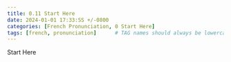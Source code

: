 ```yaml
---
title: 0.11 Start Here
date: 2024-01-01 17:33:SS +/-0800
categories: [French Pronunciation, 0 Start Here]
tags: [french, pronunciation]      # TAG names should always be lowercase
---
```


Start Here
